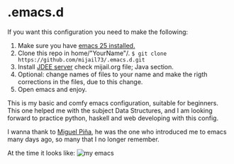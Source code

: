 # .emacs.d
If you want this configuration you need to make the following:
1) Make sure you have [emacs 25 installed.](http://ubuntuhandbook.org/index.php/2016/09/install-gnu-emacs-25-1-in-ubuntu-16-04/)
2) Clone this repo in home/"YourName"/.
  `$ git clone https://github.com/mijail73/.emacs.d.git`
3) Install [JDEE server](https://github.com/jdee-emacs/jdee-server) check mijail.org file; Java section.
3) Optional: change names of files to your name and make the rigth corrections in the files, due to this change.
4) Open emacs and enjoy.

This is my basic and comfy emacs configuration, suitable for beginners. 
This one helped me with the subject Data Structures, and I am looking forward
to practice python, haskell and web developing with this config. 

I wanna thank to [Miguel Piña](https://github.com/miguelpinia), 
he was the one who introduced me to emacs many days ago,
so many that I no longer remember.

At the time it looks like:
![my emacs](https://cloud.githubusercontent.com/assets/26633915/25560149/a1496830-2d11-11e7-8b02-b3c06ab58496.png)
